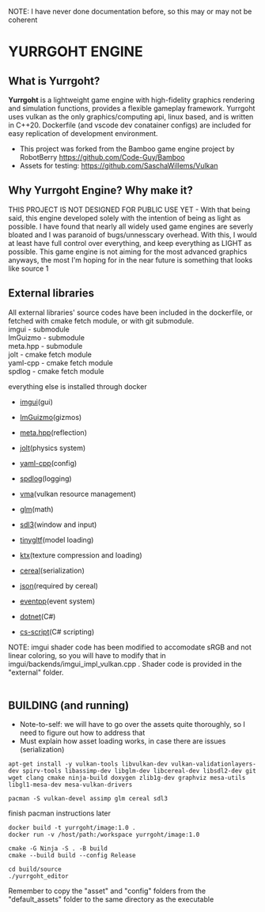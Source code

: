 NOTE: I have never done documentation before, so this may or may not be coherent


# YURRGOHT ENGINE

## What is Yurrgoht?
**Yurrgoht** is a lightweight game engine with high-fidelity graphics rendering and simulation functions, provides a flexible gameplay framework. Yurrgoht uses vulkan as the only graphics/computing api, linux based, and is written in C++20. Dockerfile (and vscode dev conatainer configs) are included for easy replication of development environment.

- This project was forked from the Bamboo game engine project by RobotBerry https://github.com/Code-Guy/Bamboo
- Assets for testing: https://github.com/SaschaWillems/Vulkan

## Why Yurrgoht Engine? Why make it?
THIS PROJECT IS NOT DESIGNED FOR PUBLIC USE YET - 
With that being said, this engine developed solely with the intention of being as light as possible. I have found that nearly all widely used game engines are severly bloated and I was paranoid of bugs/unnesscary overhead. With this, I would at least have full control over everything, and keep everything as LIGHT as possible. This game engine is not aiming for the most advanced graphics anyways, the most I'm hoping for in the near future is something that looks like source 1

## External libraries
All external libraries' source codes have been included in the dockerfile, or fetched with cmake fetch module, or with git submodule. 
<br>imgui    - submodule
<br>ImGuizmo - submodule
<br>meta.hpp - submodule
<br>jolt     - cmake fetch module
<br>yaml-cpp - cmake fetch module
<br>spdlog   - cmake fetch module

everything else is installed through docker

- [imgui](https://www.dearimgui.com/)(gui)
- [ImGuizmo](https://github.com/CedricGuillemet/ImGuizmo)(gizmos)
- [meta.hpp](https://github.com/BlackMATov/meta.hpp)(reflection)
- [jolt](https://github.com/jrouwe/JoltPhysics)(physics system)
- [yaml-cpp](https://github.com/jbeder/yaml-cpp)(config)
- [spdlog](https://github.com/gabime/spdlog)(logging)

- [vma](https://gpuopen.com/vulkan-memory-allocator/)(vulkan resource management)
- [glm](https://glm.g-truc.net/0.9.9/)(math)
- [sdl3](https://www.libsdl.org/)(window and input)
- [tinygltf](https://github.com/syoyo/tinygltf)(model loading)
- [ktx](https://github.com/KhronosGroup/KTX-Software)(texture compression and loading)
- [cereal](https://uscilab.github.io/cereal/)(serialization)
- [json](https://www.json.org/json-en.html)(required by cereal)
- [eventpp](https://github.com/wqking/eventpp)(event system)
- [dotnet](https://dotnet.microsoft.com/en-us/)(C#)
- [cs-script](https://github.com/oleg-shilo/cs-script)(C# scripting)

NOTE: imgui shader code has been modified to accomodate sRGB and not linear coloring, so you will have to modify that in imgui/backends/imgui_impl_vulkan.cpp . Shader code is provided in the "external" folder. 
<br/><br/>


## BUILDING (and running)

- Note-to-self: we will have to go over the assets quite thoroughly, so I need to figure out how to address that 
- Must explain how asset loading works, in case there are issues (serialization)

```shell
apt-get install -y vulkan-tools libvulkan-dev vulkan-validationlayers-dev spirv-tools libassimp-dev libglm-dev libcereal-dev libsdl2-dev git wget clang cmake ninja-build doxygen zlib1g-dev graphviz mesa-utils libgl1-mesa-dev mesa-vulkan-drivers

pacman -S vulkan-devel assimp glm cereal sdl3
```
finish pacman instructions later

```shell
docker build -t yurrgoht/image:1.0 .
docker run -v /host/path:/workspace yurrgoht/image:1.0

cmake -G Ninja -S . -B build
cmake --build build --config Release

cd build/source
./yurrgoht_editor
```

Remember to copy the "asset" and "config" folders from the "default_assets" folder to the same directory as the executable